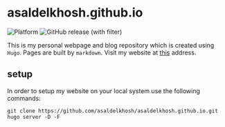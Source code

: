 # asaldelkhosh.github.io

![Platform](https://img.shields.io/badge/platform-Hugo-darkred)
![GitHub release (with filter)](https://img.shields.io/github/v/release/asaldelkhosh/asaldelkhosh.github.io)

This is my personal webpage and blog repository which is created using ```Hugo```. Pages
are built by ```markdown```.
Visit my website at [this](https://asaldelkhosh.github.io/) address.

## setup

In order to setup my website on your local system use the following commands:

```shell
git clone https://github.com/asaldelkhosh/asaldelkhosh.github.io.git
hugo server -D -F
```
